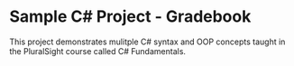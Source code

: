 # Sample C# Project - Gradebook
This project demonstrates mulitple C# syntax and OOP concepts taught in the PluralSight course called C# Fundamentals.


